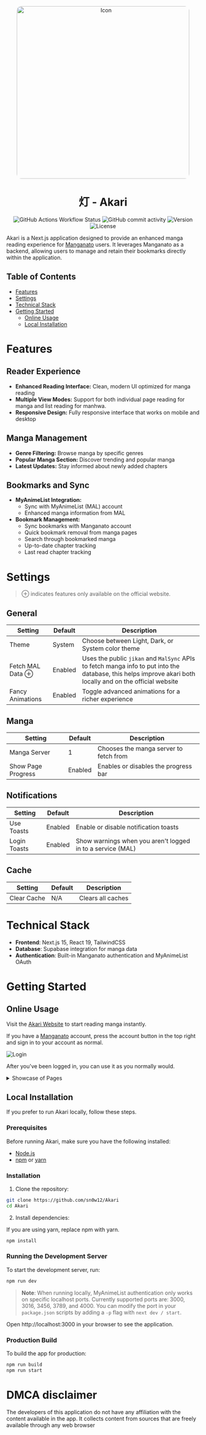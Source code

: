<p align="center">
  <img src="./images/AkariGradient.png" alt="Icon" width="450" style="border-radius: 12px" />
</p>

<h1 align="center">灯 - Akari</h1>

<div align="center">
    <img alt="GitHub Actions Workflow Status" src="https://img.shields.io/github/actions/workflow/status/sn0w12/Akari/build.yml">
    <img alt="GitHub commit activity" src="https://img.shields.io/github/commit-activity/m/sn0w12/Akari">
    <img alt="Version" src="https://img.shields.io/badge/version-1.3.0-indigo">
    <img alt="License" src="https://img.shields.io/github/license/sn0w12/Akari">
</div>

Akari is a Next.js application designed to provide an enhanced manga reading experience for [Manganato](https://manganato.gg/) users. It leverages Manganato as a backend, allowing users to manage and retain their bookmarks directly within the application.

## Table of Contents

- [Features](#features)
- [Settings](#settings)
- [Technical Stack](#technical-stack)
- [Getting Started](#getting-started)
    - [Online Usage](#online-usage)
    - [Local Installation](#local-installation)

# Features

## Reader Experience

- **Enhanced Reading Interface:** Clean, modern UI optimized for manga reading
- **Multiple View Modes:** Support for both individual page reading for manga and list reading for manhwa.
- **Responsive Design:** Fully responsive interface that works on mobile and desktop

## Manga Management

- **Genre Filtering:** Browse manga by specific genres
- **Popular Manga Section:** Discover trending and popular manga
- **Latest Updates:** Stay informed about newly added chapters

## Bookmarks and Sync

- **MyAnimeList Integration:**
    - Sync with MyAnimeList (MAL) account
    - Enhanced manga information from MAL
- **Bookmark Management:**
    - Sync bookmarks with Manganato account
    - Quick bookmark removal from manga pages
    - Search through bookmarked manga
    - Up-to-date chapter tracking
    - Last read chapter tracking

# Settings

> ⊕ indicates features only available on the official website.

## General

| Setting          | Default | Description                                                                                                                                                |
| ---------------- | ------- | ---------------------------------------------------------------------------------------------------------------------------------------------------------- |
| Theme            | System  | Choose between Light, Dark, or System color theme                                                                                                          |
| Fetch MAL Data ⊕ | Enabled | Uses the public `jikan` and `MalSync` APIs to fetch manga info to put into the database, this helps improve akari both locally and on the official website |
| Fancy Animations | Enabled | Toggle advanced animations for a richer experience                                                                                                         |

## Manga

| Setting            | Default | Description                            |
| ------------------ | ------- | -------------------------------------- |
| Manga Server       | 1       | Chooses the manga server to fetch from |
| Show Page Progress | Enabled | Enables or disables the progress bar   |

## Notifications

| Setting      | Default | Description                                                |
| ------------ | ------- | ---------------------------------------------------------- |
| Use Toasts   | Enabled | Enable or disable notification toasts                      |
| Login Toasts | Enabled | Show warnings when you aren't logged in to a service (MAL) |

## Cache

| Setting     | Default | Description       |
| ----------- | ------- | ----------------- |
| Clear Cache | N/A     | Clears all caches |

# Technical Stack

- **Frontend**: Next.js 15, React 19, TailwindCSS
- **Database**: Supabase integration for manga data
- **Authentication**: Built-in Manganato authentication and MyAnimeList OAuth

# Getting Started

## Online Usage

Visit the [Akari Website](https://akari-psi.vercel.app/) to start reading manga instantly.

If you have a [Manganato](https://manganato.gg/) account, press the account button in the top right and sign in to your account as normal.

![Login](./images/LoginForm.png)

After you've been logged in, you can use it as you normally would.

<details>
  <summary>Showcase of Pages</summary>

### Front Page

![FrontPage](./images/Homepage.png)

### Bookmarks

![Bookmarks](./images/Bookmarks.png)

### Manga

![Manga](./images/Manga.png)

### Author

![Author](./images/Author.png)

### Genre

![Genre](./images/Genre.png)

</details>

## Local Installation

If you prefer to run Akari locally, follow these steps.

### Prerequisites

Before running Akari, make sure you have the following installed:

- [Node.js](https://nodejs.org/)
- [npm](https://www.npmjs.com/) or [yarn](https://yarnpkg.com/)

### Installation

1. Clone the repository:

```bash
git clone https://github.com/sn0w12/Akari
cd Akari
```

2. Install dependencies:

If you are using yarn, replace npm with yarn.

```bash
npm install
```

### Running the Development Server

To start the development server, run:

```bash
npm run dev
```

> **Note**: When running locally, MyAnimeList authentication only works on specific localhost ports. Currently supported ports are: 3000, 3016, 3456, 3789, and 4000. You can modify the port in your `package.json` scripts by adding a `-p` flag with `next dev / start`.

Open http://localhost:3000 in your browser to see the application.

### Production Build

To build the app for production:

```bash
npm run build
npm run start
```

# DMCA disclaimer

The developers of this application do not have any affiliation with the content available in the app.
It collects content from sources that are freely available through any web browser
